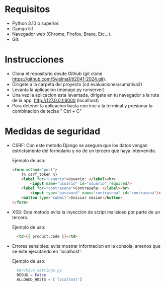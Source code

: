 # Requisitos
- Python 3.10 o superior.
- Django 5.1
- Navegador web (Chrome, Firefox, Brave, Etc...).
- Git.

# Instrucciones
- Clona el repositorio desde Github (git clone https://github.com/Svielma1/ti2041-2024.git).
- Dirigete a la carpeta del proyecto (cd evaluaciones\sumativa3)
- Levanta la aplicacion (manage.py runserver)
- Una vez la aplicacion esta levantada, dirigete en tu navegador a la ruta de la app, http://127.0.0.1:8000 (localhost)
- Para detener la aplicacion basta con irse a la terminal y presionar la combinacion de teclas " Ctrl + C"

# Medidas de seguridad
- CSRF: Con este metodo Django se asegura que los datos vengan estrictamente del formulario y no de un tercero que haya intervenido.
  
  Ejemplo de uso:
  ```html
  <form method="post">
      {% csrf_token %}
      <label for="usuario">Usuario: </label><br>
          <input name="usuario" id="usuario" required/>
      <label for="contrasena">Contraseña: </label><br>
          <input type="password" name="contrasena" id="contrasena"/>
      <button type="submit">Iniciar sesion</button>
  </form>

- XSS: Este metodo evita la inyección de script malisioso por parte de un tercero.
  
  Ejemplo de uso:
  ```html
    <td>{{ product.code }}</td>

- Errores sensibles: evita mostrar informacion en la consola, amenos que se este ejecutando en 'localhost'.
  
  Ejemplo de uso:
  ```python
    #Archivo settings.py
    DEBUG = False
    ALLOWED_HOSTS = ['localhost']
